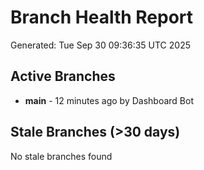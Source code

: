 # Branch Health Report
Generated: Tue Sep 30 09:36:35 UTC 2025

## Active Branches
- **main** - 12 minutes ago by Dashboard Bot

## Stale Branches (>30 days)
No stale branches found
